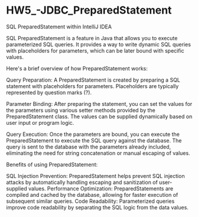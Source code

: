 # HW5_-JDBC_PreparedStatement
SQL PreparedStatement within IntelliJ IDEA

SQL PreparedStatement is a feature in Java that allows you to execute parameterized SQL queries. It provides a way to write dynamic SQL queries with placeholders for parameters, which can be later bound with specific values.

Here's a brief overview of how PreparedStatement works:

Query Preparation: A PreparedStatement is created by preparing a SQL statement with placeholders for parameters. Placeholders are typically represented by question marks (?).

Parameter Binding: After preparing the statement, you can set the values for the parameters using various setter methods provided by the PreparedStatement class. The values can be supplied dynamically based on user input or program logic.

Query Execution: Once the parameters are bound, you can execute the PreparedStatement to execute the SQL query against the database. The query is sent to the database with the parameters already included, eliminating the need for string concatenation or manual escaping of values.

Benefits of using PreparedStatement:

SQL Injection Prevention: PreparedStatement helps prevent SQL injection attacks by automatically handling escaping and sanitization of user-supplied values.
Performance Optimization: PreparedStatements are compiled and cached by the database, allowing for faster execution of subsequent similar queries.
Code Readability: Parameterized queries improve code readability by separating the SQL logic from the data values.
